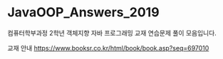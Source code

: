 # JavaOOP_Answers_2019
컴퓨터학부과정 2학년 객체지향 자바 프로그래밍 교재 연습문제 풀이 모음입니다.

교재 안내 https://www.booksr.co.kr/html/book/book.asp?seq=697010

